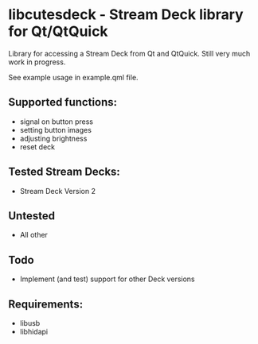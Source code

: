 # libcutesdeck - Stream Deck library for Qt/QtQuick

Library for accessing a Stream Deck from Qt and QtQuick. Still very much work in progress.

See example usage in example.qml file.

## Supported functions:
* signal on button press
* setting button images
* adjusting brightness
* reset deck

## Tested Stream Decks:
* Stream Deck Version 2

## Untested
* All other

## Todo
* Implement (and test) support for other Deck versions

## Requirements:
* libusb
* libhidapi
